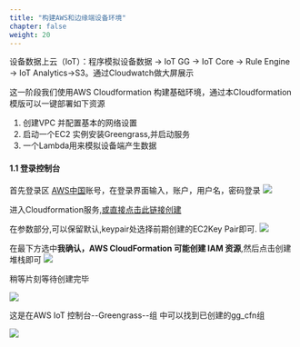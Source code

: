```yaml
---
title: "构建AWS和边缘端设备环境"
chapter: false
weight: 20
---
```


设备数据上云（IoT）：程序模拟设备数据 → IoT GG → IoT Core → Rule Engine → IoT Analytics→S3。通过Cloudwatch做大屏展示

这一阶段我们使用AWS Cloudformation 构建基础环境，通过本Cloudformation模版可以一键部署如下资源
1. 创建VPC 并配置基本的网络设置
2. 启动一个EC2 实例安装Greengrass,并启动服务
3. 一个Lambda用来模拟设备端产生数据
#### 1.1 登录控制台
首先登录区 [AWS中国](https://console.amazonaws.cn/console/home?region=cn-north-1#)账号，在登录界面输入，账户，用户名，密码登录
![](/images/IoT/1login.png)

进入Cloudformation服务,[或直接点击此链接创建](https://console.amazonaws.cn/cloudformation/home?region=cn-north-1#/stacks/quickcreate?templateURL=https://pdm-iotworkshop.s3.cn-north-1.amazonaws.com.cn/cfn/greengrass_cfn_cn_v7&stackName=PDMIoTWorkshop)


在参数部分,可以保留默认,keypair处选择前期创建的EC2Key Pair即可.
![](/images/IoT/2key.png)

在最下方选中**我确认，AWS CloudFormation 可能创建 IAM 资源**,然后点击创建堆栈即可
![](/images/IoT/creatstack.png)

稍等片刻等待创建完毕

![](/images/IoT/stacksuccess.png)


这是在AWS IoT 控制台--Greengrass--组 中可以找到已创建的gg_cfn组

![](/images/IoT/gggroup.png)


